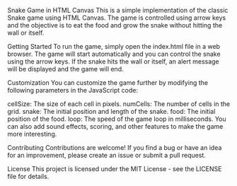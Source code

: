 Snake Game in HTML Canvas
This is a simple implementation of the classic Snake game using HTML Canvas. The game is controlled using arrow keys and the objective is to eat the food and grow the snake without hitting the wall or itself.

Getting Started
To run the game, simply open the index.html file in a web browser. The game will start automatically and you can control the snake using the arrow keys. If the snake hits the wall or itself, an alert message will be displayed and the game will end.

Customization
You can customize the game further by modifying the following parameters in the JavaScript code:

cellSize: The size of each cell in pixels.
numCells: The number of cells in the grid.
snake: The initial position and length of the snake.
food: The initial position of the food.
loop: The speed of the game loop in milliseconds.
You can also add sound effects, scoring, and other features to make the game more interesting.

Contributing
Contributions are welcome! If you find a bug or have an idea for an improvement, please create an issue or submit a pull request.

License
This project is licensed under the MIT License - see the LICENSE file for details.
